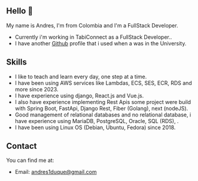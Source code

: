 ## Hello 👋

My name is Andres, I'm from Colombia and I'm a FullStack Developer.

* Currently i'm working in TabiConnect as a FullStack Developer..
* I have another [Github](https://github.com/andresduqu3) profile that i used when a was in the University.

## Skills

* I like to teach and learn every day, one step at a time.
* I have been using AWS services like Lambdas, ECS, SES, ECR, RDS and more since 2023.
* I have experience using django, React.js and Vue.js.
* I also have experience implementing Rest Apis some project were build with Spring Boot, FastApi, Django Rest, Fiber (Golang), next (nodeJS).
* Good management of relational databases and no relational database, i have experience using MariaDB, PostgreSQL, Oracle, SQL (RDS), .
* I have been using Linux OS (Debian, Ubuntu, Fedora) since 2018.

## Contact

You can find me at:
* Email: andres1duque@gmail.com

